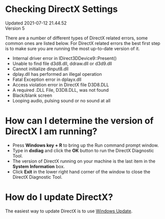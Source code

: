# Checking DirectX Settings
Updated 2021-07-12 21.44.52  
Version 5  

There are a number of different types of DirectX related errors, some common ones are listed below. For DirectX related errors the best first step is to make sure you are running the most up-to-date version of it.  
* Internal driver error in IDirect3DDevice9::Present()
* Unable to find file d3d8.dll, ddraw.dll or d3d9.dll
* Cannot initialize dinput8.dll
* dplay.dll has performed an illegal operation
* Fatal Exception error in dplayx.dll
* Access violation error in DirectX file D3D8.DLL
* A required .DLL File, D3D8.DLL, was not found
* Black/blank screen
* Looping audio, pulsing sound or no sound at all
  
  
# How can I determine the version of DirectX I am running?
* Press **Windows key + R** to bring up the Run command prompt window.
* Type in **dxdiag** and click the **OK** button to run the DirectX Diagnostic Tool.
* The version of DirectX running on your machine is the last item in the **System Information** box.
* Click **Exit** in the lower right hand corner of the window to close the DirectX Diagnostic Tool.
  
  
# How do I update DirectX?
The easiest way to update DirectX is to use [Windows Update](https://support.microsoft.com/en-us/windows/windows-update-faq-8a903416-6f45-0718-f5c7-375e92dddeb2).